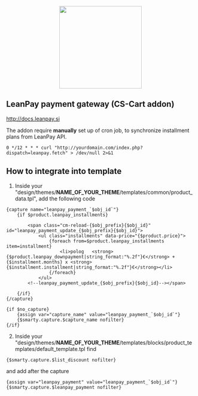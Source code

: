 <p align="center"><img src="https://www.leanpay.si/assets/images/leanpay-tree.png" width="220"></p>

## LeanPay payment gateway (CS-Cart addon)

<a href="http://docs.leanpay.si/">http://docs.leanpay.si</a>

<p>The addon require <strong>manually</strong> set up of cron job, to synchronize installment plans from LeanPay API.</p>
<code>0 */12 * * * curl "http://yourdomain.com/index.php?dispatch=leanpay.fetch" > /dev/null 2>&1</code>

## How to integrate into template

1. Inside your "design/themes/<strong>NAME_OF_YOUR_THEME</strong>/templates/common/product_data.tpl", add the following code
```smarty
{capture name="leanpay_payment_`$obj_id`"}
    {if $product.leanpay_installments}
    
        <span class="cm-reload-{$obj_prefix}{$obj_id}" id="leanpay_payment_update_{$obj_prefix}{$obj_id}">
            <ul class="installments" data-price="{$product.price}">
                {foreach from=$product.leanpay_installments item=installment}
                    <li>polog	<strong>{$product.leanpay_downpayment|string_format:"%.2f"}€</strong> + {$installment.months} x <strong>{$installment.installment|string_format:"%.2f"}€</strong></li>
                {/foreach}
            </ul>
        <!--leanpay_payment_update_{$obj_prefix}{$obj_id}--></span>
        
    {/if}
{/capture}

{if $no_capture}
    {assign var="capture_name" value="leanpay_payment_`$obj_id`"}
    {$smarty.capture.$capture_name nofilter}
{/if}
```

2. Inside your "design/themes/<strong>NAME_OF_YOUR_THEME</strong>/templates/blocks/product_templates/default_template.tpl find
```smarty
{$smarty.capture.$list_discount nofilter}
```

and add after the capture
```smarty
{assign var="leanpay_payment" value="leanpay_payment_`$obj_id`"}
{$smarty.capture.$leanpay_payment nofilter}
```
